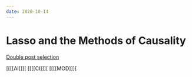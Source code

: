 ```yaml
---
date: 2020-10-14
---
```


# Lasso and the Methods of Causality

[Double post selection](https://skranz.github.io//r/2020/09/14/LassoCausality.html?utm_source=feedburner&utm_medium=feed&utm_campaign=Feed%3A+skranz_R+%28Economics+and+R+%28R+Posts%29%29)


[[[[AI]]][
[[[[CI]]][
[[[[MOD]]][
